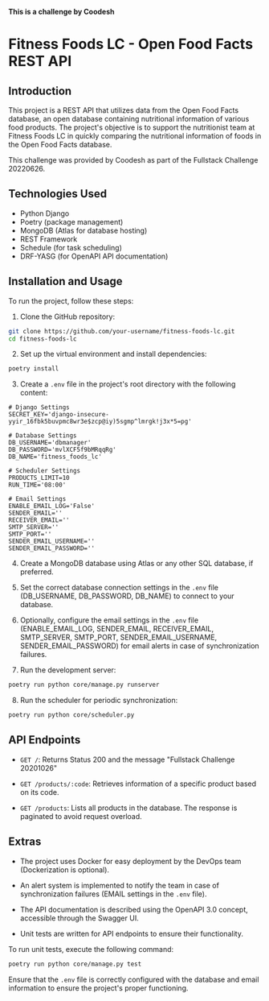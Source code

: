 **This is a challenge by Coodesh**

# Fitness Foods LC - Open Food Facts REST API

## Introduction

This project is a REST API that utilizes data from the Open Food Facts database, an open database containing nutritional information of various food products. The project's objective is to support the nutritionist team at Fitness Foods LC in quickly comparing the nutritional information of foods in the Open Food Facts database.

This challenge was provided by Coodesh as part of the Fullstack Challenge 20220626.

## Technologies Used

- Python Django
- Poetry (package management)
- MongoDB (Atlas for database hosting)
- REST Framework
- Schedule (for task scheduling)
- DRF-YASG (for OpenAPI API documentation)

## Installation and Usage

To run the project, follow these steps:

1. Clone the GitHub repository:

```bash
git clone https://github.com/your-username/fitness-foods-lc.git
cd fitness-foods-lc
```

2. Set up the virtual environment and install dependencies:

```bash
poetry install
```

3. Create a `.env` file in the project's root directory with the following content:

```dotenv
# Django Settings
SECRET_KEY='django-insecure-yyir_16fbk5buvpmc8wr3e$zcp@iy)5sgmp^lmrgk!j3x*5=pg'

# Database Settings
DB_USERNAME='dbmanager'
DB_PASSWORD='mvlXCF5f9bMRqqRg'
DB_NAME='fitness_foods_lc'

# Scheduler Settings
PRODUCTS_LIMIT=10
RUN_TIME='08:00'

# Email Settings
ENABLE_EMAIL_LOG='False'
SENDER_EMAIL=''
RECEIVER_EMAIL=''
SMTP_SERVER=''
SMTP_PORT=''
SENDER_EMAIL_USERNAME=''
SENDER_EMAIL_PASSWORD=''
```

4. Create a MongoDB database using Atlas or any other SQL database, if preferred.

5. Set the correct database connection settings in the `.env` file (DB_USERNAME, DB_PASSWORD, DB_NAME) to connect to your database.

6. Optionally, configure the email settings in the `.env` file (ENABLE_EMAIL_LOG, SENDER_EMAIL, RECEIVER_EMAIL, SMTP_SERVER, SMTP_PORT, SENDER_EMAIL_USERNAME, SENDER_EMAIL_PASSWORD) for email alerts in case of synchronization failures.

7. Run the development server:

```bash
poetry run python core/manage.py runserver
```

8. Run the scheduler for periodic synchronization:

```bash
poetry run python core/scheduler.py
```

## API Endpoints

- `GET /`: Returns Status 200 and the message "Fullstack Challenge 20201026"

- `GET /products/:code`: Retrieves information of a specific product based on its code.

- `GET /products`: Lists all products in the database. The response is paginated to avoid request overload.

## Extras

- The project uses Docker for easy deployment by the DevOps team (Dockerization is optional).

- An alert system is implemented to notify the team in case of synchronization failures (EMAIL settings in the `.env` file).

- The API documentation is described using the OpenAPI 3.0 concept, accessible through the Swagger UI.

- Unit tests are written for API endpoints to ensure their functionality.

To run unit tests, execute the following command:

```bash
poetry run python core/manage.py test
```

Ensure that the `.env` file is correctly configured with the database and email information to ensure the project's proper functioning.